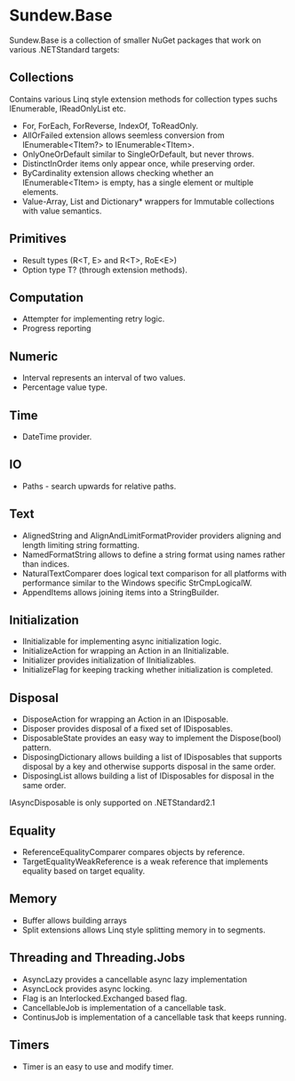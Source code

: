 # Sundew.Base

Sundew.Base is a collection of smaller NuGet packages that work on various .NETStandard targets:

## Collections
Contains various Linq style extension methods for collection types suchs IEnumerable, IReadOnlyList etc.
* For, ForEach, ForReverse, IndexOf, ToReadOnly.
* AllOrFailed extension allows seemless conversion from IEnumerable<TItem?> to IEnumerable\<TItem\>.
* OnlyOneOrDefault similar to SingleOrDefault, but never throws.
* DistinctInOrder items only appear once, while preserving order.
* ByCardinality extension allows checking whether an IEnumerable\<TItem\> is empty, has a single element or multiple elements.
* Value-Array, List and Dictionary* wrappers for Immutable collections with value semantics.

## Primitives
* Result types (R\<T, E\> and R\<T\>, RoE\<E\>)
* Option type T? (through extension methods).

## Computation
* Attempter for implementing retry logic.
* Progress reporting

## Numeric
* Interval represents an interval of two values.
* Percentage value type.

## Time
* DateTime provider.

## IO
* Paths - search upwards for relative paths.

## Text
* AlignedString and AlignAndLimitFormatProvider providers aligning and length limiting string formatting.
* NamedFormatString allows to define a string format using names rather than indices.
* NaturalTextComparer does logical text comparison for all platforms with performance similar to the Windows specific StrCmpLogicalW.
* AppendItems allows joining items into a StringBuilder.

## Initialization
* IInitializable for implementing async initialization logic.
* InitializeAction for wrapping an Action in an IInitializable.
* Initializer provides initialization of IInitializables.
* InitializeFlag for keeping tracking whether initialization is completed.

## Disposal
* DisposeAction for wrapping an Action in an IDisposable.
* Disposer provides disposal of a fixed set of IDisposables.
* DisposableState provides an easy way to implement the Dispose(bool) pattern.
* DisposingDictionary allows building a list of IDisposables that supports disposal by a key and otherwise supports disposal in the same order.
* DisposingList allows building a list of IDisposables for disposal in the same order.

IAsyncDisposable is only supported on .NETStandard2.1
## Equality
* ReferenceEqualityComparer compares objects by reference.
* TargetEqualityWeakReference is a weak reference that implements equality based on target equality.

## Memory
* Buffer allows building arrays
* Split extensions allows Linq style splitting memory in to segments.

## Threading and Threading.Jobs
* AsyncLazy provides a cancellable async lazy implementation
* AsyncLock provides async locking.
* Flag is an Interlocked.Exchanged based flag.
* CancellableJob is implementation of a cancellable task.
* ContinusJob is implementation of a cancellable task that keeps running.

## Timers
* Timer is an easy to use and modify timer.

